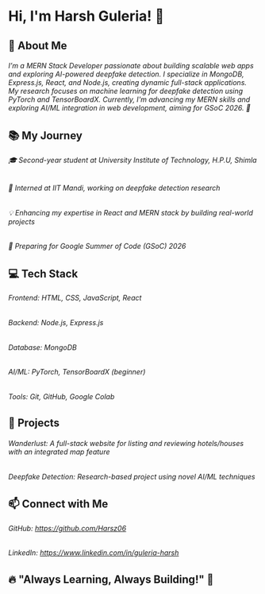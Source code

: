 # Hi, I'm Harsh Guleria! 👋

## 🚀 About Me
###### I’m a MERN Stack Developer passionate about building scalable web apps and exploring AI-powered deepfake detection. I specialize in MongoDB, Express.js, React, and Node.js, creating dynamic full-stack applications. My research focuses on machine learning for deepfake detection using PyTorch and TensorBoardX. Currently, I'm advancing my MERN skills and exploring AI/ML integration in web development, aiming for GSoC 2026. 🚀

## 📚 My Journey
###### 🎓 Second-year student at University Institute of Technology, H.P.U, Shimla
###### 🔬 Interned at IIT Mandi, working on deepfake detection research
###### 💡 Enhancing my expertise in React and MERN stack by building real-world projects
###### 🎯 Preparing for Google Summer of Code (GSoC) 2026

## 💻 Tech Stack
###### Frontend: HTML, CSS, JavaScript, React 
###### Backend: Node.js, Express.js
###### Database: MongoDB
###### AI/ML: PyTorch, TensorBoardX (beginner)
###### Tools: Git, GitHub, Google Colab

## 🔨 Projects
###### Wanderlust: A full-stack website for listing and reviewing hotels/houses with an integrated map feature
###### Deepfake Detection: Research-based project using novel AI/ML techniques

## 📫 Connect with Me
###### GitHub: https://github.com/Harsz06
###### LinkedIn: https://www.linkedin.com/in/guleria-harsh

## 🔥 "Always Learning, Always Building!" 🚀
